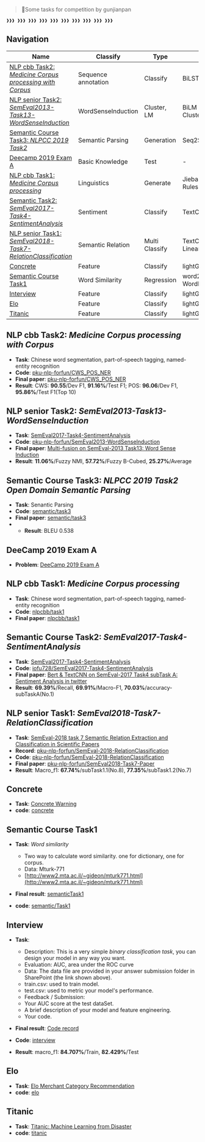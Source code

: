 > 🤧Some tasks for competition by gunjianpan

```console
❱❱❱ ❱❱❱ ❱❱❱ ❱❱❱ ❱❱❱ ❱❱❱ ❱❱❱ ❱❱❱ ❱❱❱ ❱❱❱
```

## Navigation

| Name                                                                                                                       | Classify            | Type           | Method                    | Modify |
| -------------------------------------------------------------------------------------------------------------------------- | ------------------- | -------------- | ------------------------- | ------ |
| [NLP cbb Task2: _Medicine Corpus processing with Corpus_](#nlp-cbb-task2-medicine-corpus-processing-with-corpus)           | Sequence annotation | Classify       | BiLSTM-CRF, CRF           | 190601 |
| [NLP senior Task2: _SemEval2013-Task13-WordSenseInduction_](#nlp-senior-task2-semeval2013-task13-wordsenseinduction)       | WordSenseInduction  | Cluster, LM    | BiLM + Clustering/WordNet | 190528 |
| [Semantic Course Task3: _NLPCC 2019 Task2_](#semantic-course-task3-nlpcc-2019-task2-open-domain-semantic-parsing)          | Semantic Parsing    | Generation     | Seq2Seq                   | 190520 |
| [Deecamp 2019 Exam A](#deecamp-2019-exam-a)                                                                                | Basic Knowledge     | Test           | -                         | 190427 |
| [NLP cbb Task1: _Medicine Corpus processing_](#nlp-cbb-task1-medicine-corpus-processing)                                   | Linguistics         | Generate       | Jieba + Dict + Rules      | 190418 |
| [Semantic Task2: _SemEval2017-Task4-SentimentAnalysis_](#semantic-course-task2-semeval2017-task4-sentimentanalysis)        | Sentiment           | Classify       | TextCNN & Bert            | 190414 |
| [NLP senior Task1: _SemEval2018-Task7-RelationClassification_](#nlp-senior-task1-semeval2018-task7-relationclassification) | Semantic Relation   | Multi Classify | TextCNN & LR & LinearSV   | 190411 |
| [Concrete](#concrete)                                                                                                      | Feature             | Classify       | lightGBM                  | 190328 |
| [Semantic Course Task1](#semantic-course-task1)                                                                            | Word Similarity     | Regression     | word2vec & Bert & WordNet | 190324 |
| [Interview](#interview)                                                                                                    | Feature             | Classify       | lightGBM                  | 190318 |
| [Elo](#elo)                                                                                                                | Feature             | Classify       | lightGBM                  | 190304 |
| [Titanic](#titanic)                                                                                                        | Feature             | Classify       | lightGBM                  | 181220 |

## NLP cbb Task2: _Medicine Corpus processing with Corpus_

- **Task**: Chinese word segmentation, part-of-speech tagging, named-entity recognition
- **Code**: [pku-nlp-forfun/CWS_POS_NER](https://github.com/pku-nlp-forfun/CWS_POS_NER)
- **Final paper**: [pku-nlp-forfun/CWS_POS_NER](https://github.com/pku-nlp-forfun/CWS_POS_NER/blob/master/Report/main.pdf)
- **Result**: CWS: **90.55**/Dev F1, **91.16%**/Test F1; POS: **96.06**/Dev F1, **95.86%**/Test F1(Top 10)

## NLP senior Task2: _SemEval2013-Task13-WordSenseInduction_

- **Task**: [SemEval2017-Task4-SentimentAnalysis](http://alt.qcri.org/semeval2017/task4/)
- **Code**: [pku-nlp-forfun/SemEval2013-WordSenseInduction](https://github.com/pku-nlp-forfun/SemEval2013-WordSenseInduction)
- **Final paper**: [Multi-fusion on SemEval-2013 Task13: Word Sense Induction](https://github.com/pku-nlp-forfun/SemEval2013-Task13-Paper/blob/master/main.pdf)
- **Result**: **11.06%**/Fuzzy NMI, **57.72%**/Fuzzy B-Cubed, **25.27%**/Average

## Semantic Course Task3: _NLPCC 2019 Task2 Open Domain Semantic Parsing_

- **Task**: Senantic Parsing
- **Code**: [semantic/task3](https://github.com/iofu728/Task/tree/develop/semantic/task3/semantic3)
- **Final paper**: [semantic/task3](https://github.com/iofu728/Task/blob/develop/semantic/task3/final_paper/main.pdf)
- - **Result**: BLEU 0.538

## DeeCamp 2019 Exam A

- **Problem**: [DeeCamp 2019 Exam A](https://github.com/iofu728/Task/blob/master/interview/deeCamp.md)

## NLP cbb Task1: _Medicine Corpus processing_

- **Task**: Chinese word segmentation, part-of-speech tagging, named-entity recognition
- **Code**: [nlpcbb/task1](https://github.com/iofu728/Task/tree/master/nlpcbb/task1)
- **Final paper**: [nlpcbb/task1](https://github.com/iofu728/Task/tree/master/nlpcbb/task1)

## Semantic Course Task2: _SemEval2017-Task4-SentimentAnalysis_

- **Task**: [SemEval2017-Task4-SentimentAnalysis](http://alt.qcri.org/semeval2017/task4/)
- **Code**: [iofu728/SemEval2017-Task4-SentimentAnalysis](https://github.com/iofu728/SemEval2017-Task4-SentimentAnalysis)
- **Final paper**: [Bert & TextCNN on SemEval-2017 Task4 subTask A: Sentiment Analysis in twitter](https://github.com/iofu728/SemEval2017-Task4-SentimentAnalysis/blob/master/paper/final_paper/main.pdf)
- **Result**: **69.39%**/Recall, **69.91%**/Macro-F1, **70.03%**/accuracy-subTaskA(No.1)

## NLP senior Task1: _SemEval2018-Task7-RelationClassification_

- **Task**: [SemEval-2018 task 7 Semantic Relation Extraction and Classification in Scientific Papers](https://competitions.codalab.org/competitions/17422)
- **Record**: [pku-nlp-forfun/SemEval-2018-RelationClassification](https://github.com/pku-nlp-forfun/SemEval-2018-RelationClassification)
- **Code**: [pku-nlp-forfun/SemEval-2018-RelationClassification](https://github.com/pku-nlp-forfun/SemEval-2018-RelationClassification)
- **Final paper**: [pku-nlp-forfun/SemEval2018-Task7-Paper](https://github.com/pku-nlp-forfun/SemEval2018-Task7-Paper/blob/master/main.pdf)
- **Result**: Macro_f1: **67.74%**/subTask1.1(No.8), **77.35%**/subTask1.2(No.7)

## Concrete

- **Task**: [Concrete Warning](https://www.datafountain.cn/competitions/336/details)
- **code**: [concrete](https://github.com/iofu728/Task/tree/master/concrete)

## Semantic Course Task1

- **Task**: _Word similarity_

  - Two way to calculate word similarity. one for dictionary, one for corpus.
  - Data: Mturk-771
  - [http://www2.mta.ac.il/~gideon/mturk771.html](http://www2.mta.ac.il/~gideon/mturk771.html)

- **Final result**: [semanticTask1](https://github.com/iofu728/Task/blob/master/semantic/task1/semanticTask1.pdf)
- **code**: [semantic/Task1](https://github.com/iofu728/Task/tree/master/semantic/task1)

## Interview

- **Task**:

  - Description: This is a very simple _binary classification task_, you can design your model in any way you want.
  - Evaluation: AUC, area under the ROC curve
  - Data: The data file are provided in your answer submission folder in SharePoint (the link shown above).
  - train.csv: used to train model.
  - test.csv: used to metric your model's performance.
  - Feedback / Submission:
  - Your AUC score at the test dataSet.
  - A brief description of your model and feature engineering.
  - Your code.

- **Final result**: [Code record](https://github.com/iofu728/Task/blob/master/interview/CodeTaskRecord.pdf)
- **Code**: [interview](https://github.com/iofu728/Task/tree/master/interview)
- **Result**: macro_f1: **84.707%**/Train, **82.429%**/Test

## Elo

- **Task**: [Elo Merchant Category Recommendation](https://www.kaggle.com/c/elo-merchant-category-recommendation/leaderboard)
- **code**: [elo](https://github.com/iofu728/Task/tree/master/elo)

## Titanic

- **Task**: [Titanic: Machine Learning from Disaster](https://www.kaggle.com/c/titanic/overview)
- **code**: [titanic](https://github.com/iofu728/Task/tree/master/titanic)
